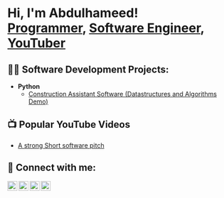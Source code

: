 <h1>Hi, I'm Abdulhameed! <br/><a href="https://github.com/Vbdulhvm33d">Programmer</a>, <a href="https://www.linkedin.com/in/abdulhameed-adegoke-5284661ab">Software Engineer</a>, <a href="https://www.youtube.com/@That_Efficient_Abdul">YouTuber</a></h1>

<h2>👨‍💻 Software Development Projects:</h2>

- <b>Python</b>
  - [Construction Assistant Software (Datastructures and Algorithms Demo)](https://github.com/joshmadakor1/Package-Delivery-Pathfinding-Algorithm)

<h2>📺 Popular YouTube Videos</h2>

- [A strong Short software pitch](https://youtu.be/yqLQt_m56jw)


<h2> 🤳 Connect with me:</h2>

[<img align="left" alt="Vbdulhvm33d | YouTube" width="22px" src="https://cdn.jsdelivr.net/npm/simple-icons@v3/icons/youtube.svg" />][youtube]
[<img align="left" alt="Vbdulhvm33d | Twitter" width="22px" src="https://cdn.jsdelivr.net/npm/simple-icons@v3/icons/twitter.svg" />][twitter]
[<img align="left" alt="Vbdulhvm33d | LinkedIn" width="22px" src="https://cdn.jsdelivr.net/npm/simple-icons@v3/icons/linkedin.svg" />][linkedin]
[<img align="left" alt="Vbdulhvm33d | Instagram" width="22px" src="https://cdn.jsdelivr.net/npm/simple-icons@v3/icons/instagram.svg" />][instagram]

[twitter]: https://x.com/Tha_Effic_Abdul
[youtube]: https://www.youtube.com/@That_Efficient_Abdul
[instagram]: https://www.instagram.com/that_efficient_abdul/
[linkedin]: https://www.linkedin.com/in/abdulhameed-adegoke-5284661ab

<!--
**joshmadakor1/joshmadakor1** is a ✨ _special_ ✨ repository because its `README.md` (this file) appears on your GitHub profile.

Here are some ideas to get you started:

- 🔭 I’m currently working on ...
- 🌱 I’m currently learning ...
- 👯 I’m looking to collaborate on ...
- 🤔 I’m looking for help with ...
- 💬 Ask me about ...
- 📫 How to reach me: ...
- 😄 Pronouns: ...
- ⚡ Fun fact: ...
-->
